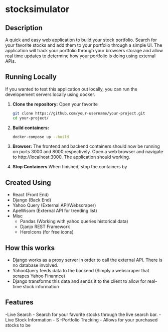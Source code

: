 # stocksimulator


## Description


A quick and easy web application to build your stock portfolio. Search for your favorite stocks and add them to your portfolio through a simple UI. The application will track your portfolio through your browsers storage and allow real time updates to determine how your portfolio is doing using external APIs.


## Running Locally

If you wanted to test this application out locally, you can run the developement servers locally using docker. 


1. **Clone the repository:**
    Open your favorite 
   ```sh
   git clone https://github.com/your-username/your-project.git
   cd your-project/

2. **Build containers:**

    ```sh
    docker-compose up --build

3. **Browser:**
    The frontend and backend containers should now be running on ports 3000 and 8000 respectively.
     Open a web browser and navigate to http://localhost:3000. The application should working.
4. **Stop Containers**
    When finished, stop the containers by 


## Created Using

- React (Front End)
- Django (Back End) 
- Yahoo Query (External API/Webscraper)
- ApeWisom (External API for trending list)
- Misc
    - Pandas (Working with yahoo queries historical data)
    - Djanjo REST Framework
    - HeroIcons (for free icons)
## How this works
- Django works as a proxy server in order to call the external API. There is no database involved. 
- YahooQuery feeds data to the backend (Simply a webscraper that scrapes Yahoo Finannce)
- Django transforms this data and sends it to the client to allow for real-time stock information
## Features
-Live Search - Search for your favorite stocks through the live search bar.
-Live Stock Information - S
-Portfolio Tracking - Allows for your purchased stocks to be 



